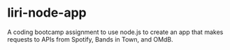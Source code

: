 # liri-node-app
A coding bootcamp assignment to use node.js to create an app that makes requests to APIs from Spotify, Bands in Town, and OMdB.
